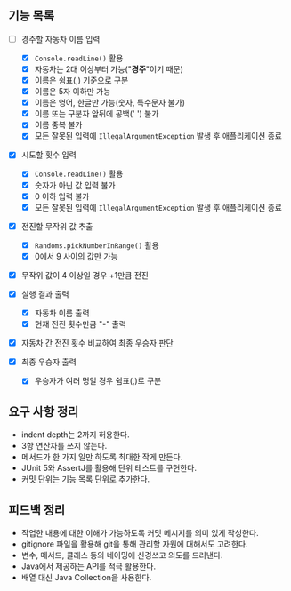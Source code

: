 ## 기능 목록

- [ ] 경주할 자동차 이름 입력
    - [x] `Console.readLine()` 활용
    - [x] 자동차는 2대 이상부터 가능("**경주**"이기 때문)
    - [x] 이름은 쉼표(,) 기준으로 구분
    - [x] 이름은 5자 이하만 가능
    - [x] 이름은 영어, 한글만 가능(숫자, 특수문자 불가)
    - [x] 이름 또는 구분자 앞뒤에 공백(' ') 불가
    - [x] 이름 중복 불가
    - [x] 모든 잘못된 입력에 `IllegalArgumentException` 발생 후 애플리케이션 종료

- [x] 시도할 횟수 입력
    - [x] `Console.readLine()` 활용
    - [x] 숫자가 아닌 값 입력 불가
    - [x] 0 이하 입력 불가
    - [x] 모든 잘못된 입력에 `IllegalArgumentException` 발생 후 애플리케이션 종료

- [x] 전진할 무작위 값 추출
    - [x] `Randoms.pickNumberInRange()` 활용
    - [x] 0에서 9 사이의 값만 가능

- [x] 무작위 값이 4 이상일 경우 +1만큼 전진

- [x] 실행 결과 출력
    - [x] 자동차 이름 출력
    - [x] 현재 전진 횟수만큼 "-" 출력

- [x] 자동차 간 전진 횟수 비교하여 최종 우승자 판단

- [x] 최종 우승자 출력
    - [x] 우승자가 여러 명일 경우 쉼표(,)로 구분

## 요구 사항 정리

- indent depth는 2까지 허용한다.
- 3항 연산자를 쓰지 않는다.
- 메서드가 한 가지 일만 하도록 최대한 작게 만든다.
- JUnit 5와 AssertJ를 활용해 단위 테스트를 구현한다.
- 커밋 단위는 기능 목록 단위로 추가한다.

## 피드백 정리

- 작업한 내용에 대한 이해가 가능하도록 커밋 메시지를 의미 있게 작성한다.
- gitignore 파일을 활용해 git을 통해 관리할 자원에 대해서도 고려한다.
- 변수, 메서드, 클래스 등의 네이밍에 신경쓰고 의도를 드러낸다.
- Java에서 제공하는 API를 적극 활용한다.
- 배열 대신 Java Collection을 사용한다.